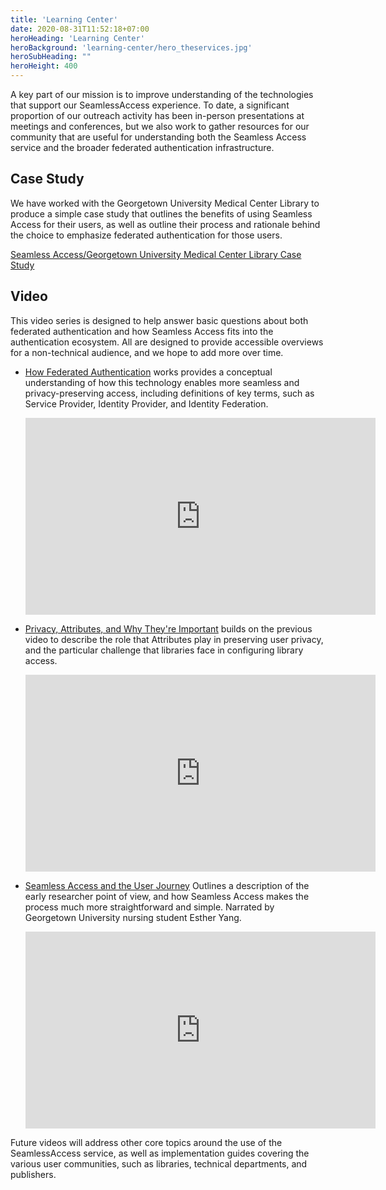```yaml
---
title: 'Learning Center'
date: 2020-08-31T11:52:18+07:00
heroHeading: 'Learning Center'
heroBackground: 'learning-center/hero_theservices.jpg'
heroSubHeading: ""
heroHeight: 400
---
```


A key part of our mission is to improve understanding of the technologies that support our SeamlessAccess experience.  To date, a significant proportion of our outreach activity has been in-person presentations at meetings and conferences, but we also work to gather resources for our community that are useful for understanding both the Seamless Access service and the broader federated authentication infrastructure.  

## Case Study
We have worked with the Georgetown University Medical Center Library to produce a simple case study that outlines the benefits of using Seamless Access for their users, as well as outline their process and rationale behind the choice to emphasize federated authentication for those users.

[Seamless Access/Georgetown University Medical Center Library Case Study](./case-study/)


## Video
This video series is designed to help answer basic questions about both federated authentication and how Seamless Access fits into the authentication ecosystem.  All are designed to provide accessible overviews for a non-technical audience, and we hope to add more over time. 

- [How Federated Authentication](https://www.youtube.com/watch?v=wjvC_PUj4CI) works provides a conceptual understanding of how this technology enables more seamless and privacy-preserving access, including definitions of key terms, such as Service Provider, Identity Provider, and Identity Federation.

    <iframe width="560" height="315" src="https://www.youtube.com/embed/wjvC_PUj4CI" frameborder="0" allow="accelerometer; autoplay; encrypted-media; gyroscope; picture-in-picture" allowfullscreen></iframe>

- [Privacy, Attributes, and Why They're Important](https://www.youtube.com/watch?v=4xRqdc0DeJI) builds on the previous video to describe the role that Attributes play in preserving user privacy, and the particular challenge that libraries face in configuring library access.

    <iframe width="560" height="315" src="https://www.youtube.com/embed/4xRqdc0DeJI" frameborder="0" allow="accelerometer; autoplay; encrypted-media; gyroscope; picture-in-picture" allowfullscreen></iframe>

- [Seamless Access and the User Journey](https://www.youtube.com/watch?v=V5xfPyaIMyI) Outlines a description of the early researcher point of view, and how Seamless Access makes the process much more straightforward and simple. Narrated by Georgetown University nursing student Esther Yang.

    <iframe width="560" height="315" src="https://www.youtube.com/embed/V5xfPyaIMyI" title="YouTube video player" frameborder="0" allow="accelerometer; autoplay; clipboard-write; encrypted-media; gyroscope; picture-in-picture" allowfullscreen></iframe>

Future videos will address other core topics around the use of the SeamlessAccess service, as well as implementation guides covering the various user communities, such as libraries, technical departments, and publishers.
